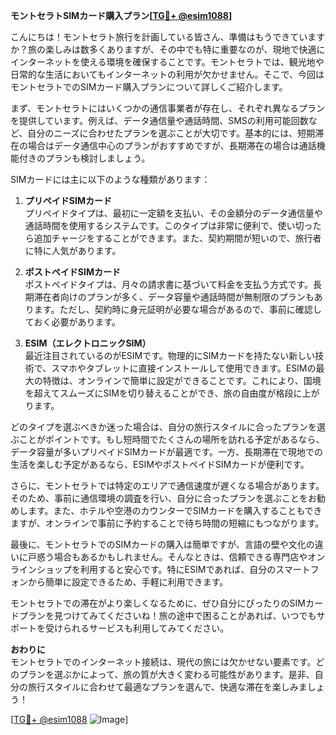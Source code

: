 **モントセラトSIMカード購入プラン[[TG💪+ @esim1088](https://t.me/s/esim1088)]**

こんにちは！モントセラト旅行を計画している皆さん、準備はもうできていますか？旅の楽しみは数多くありますが、その中でも特に重要なのが、現地で快適にインターネットを使える環境を確保することです。モントセラトでは、観光地や日常的な生活においてもインターネットの利用が欠かせません。そこで、今回はモントセラトでのSIMカード購入プランについて詳しくご紹介します。

まず、モントセラトにはいくつかの通信事業者が存在し、それぞれ異なるプランを提供しています。例えば、データ通信量や通話時間、SMSの利用可能回数など、自分のニーズに合わせたプランを選ぶことが大切です。基本的には、短期滞在の場合はデータ通信中心のプランがおすすめですが、長期滞在の場合は通話機能付きのプランも検討しましょう。

SIMカードには主に以下のような種類があります：

1. **プリペイドSIMカード**  
   プリペイドタイプは、最初に一定額を支払い、その金額分のデータ通信量や通話時間を使用するシステムです。このタイプは非常に便利で、使い切ったら追加チャージをすることができます。また、契約期間が短いので、旅行者に特に人気があります。

2. **ポストペイドSIMカード**  
   ポストペイドタイプは、月々の請求書に基づいて料金を支払う方式です。長期滞在者向けのプランが多く、データ容量や通話時間が無制限のプランもあります。ただし、契約時に身元証明が必要な場合があるので、事前に確認しておく必要があります。

3. **ESIM（エレクトロニックSIM）**  
   最近注目されているのがESIMです。物理的にSIMカードを持たない新しい技術で、スマホやタブレットに直接インストールして使用できます。ESIMの最大の特徴は、オンラインで簡単に設定ができることです。これにより、国境を超えてスムーズにSIMを切り替えることができ、旅の自由度が格段に上がります。

どのタイプを選ぶべきか迷った場合は、自分の旅行スタイルに合ったプランを選ぶことがポイントです。もし短時間でたくさんの場所を訪れる予定があるなら、データ容量が多いプリペイドSIMカードが最適です。一方、長期滞在で現地での生活を楽しむ予定があるなら、ESIMやポストペイドSIMカードが便利です。

さらに、モントセラトでは特定のエリアで通信速度が遅くなる場合があります。そのため、事前に通信環境の調査を行い、自分に合ったプランを選ぶことをお勧めします。また、ホテルや空港のカウンターでSIMカードを購入することもできますが、オンラインで事前に予約することで待ち時間の短縮にもつながります。

最後に、モントセラトでのSIMカードの購入は簡単ですが、言語の壁や文化の違いに戸惑う場合もあるかもしれません。そんなときは、信頼できる専門店やオンラインショップを利用すると安心です。特にESIMであれば、自分のスマートフォンから簡単に設定できるため、手軽に利用できます。

モントセラトでの滞在がより楽しくなるために、ぜひ自分にぴったりのSIMカードプランを見つけてみてくださいね！旅の途中で困ることがあれば、いつでもサポートを受けられるサービスも利用してみてください。

**おわりに**  
モントセラトでのインターネット接続は、現代の旅には欠かせない要素です。どのプランを選ぶかによって、旅の質が大きく変わる可能性があります。是非、自分の旅行スタイルに合わせて最適なプランを選んで、快適な滞在を楽しみましょう！

[[TG💪+ @esim1088](https://t.me/s/esim1088) ![Image](https://i.postimg.cc/Y0z9fWf4/image.png)]